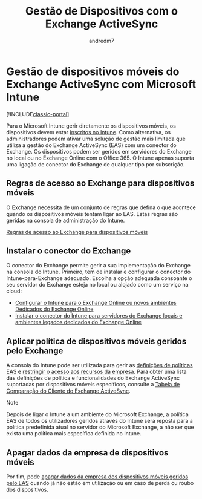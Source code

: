 ﻿---
title: "Gestão de Dispositivos com o Exchange ActiveSync"
description: "Gerir dispositivos móveis com a gestão do Exchange ActiveSync (EAS) com o conector do Exchange"
keywords: 
author: andredm7
ms.author: andredm
manager: angrobe
ms.date: 07/29/2016
ms.topic: article
ms.prod: 
ms.service: microsoft-intune
ms.technology: 
ms.assetid: 14f5cf53-6764-4e22-a18b-fa750b3acd41
ROBOTS: NOINDEX,NOFOLLOW
ms.reviewer: chrisgre
ms.suite: ems
ms.custom: intune-classic
ms.openlocfilehash: 02d6220a4c780eafb7afb01208e18e7df7684b68
ms.sourcegitcommit: 1a54bdf22786aea1cf1b497d54024470e1024aeb
ms.translationtype: HT
ms.contentlocale: pt-PT
ms.lasthandoff: 10/10/2017
---
# <a name="exchange-activesync-mobile-device-management-with-microsoft-intune"></a>Gestão de dispositivos móveis do Exchange ActiveSync com Microsoft Intune

[!INCLUDE[classic-portal](../includes/classic-portal.md)]

Para o Microsoft Intune gerir diretamente os dispositivos móveis, os dispositivos devem estar [inscritos no Intune](prerequisites-for-enrollment.md). Como alternativa, os administradores podem ativar uma solução de gestão mais limitada que utiliza a gestão do Exchange ActiveSync (EAS) com um conector do Exchange. Os dispositivos podem ser geridos em servidores do Exchange no local ou no Exchange Online com o Office 365. O Intune apenas suporta uma ligação de conector do Exchange de qualquer tipo por subscrição.

## <a name="exchange-access-rules-for-mobile-devices"></a>Regras de acesso ao Exchange para dispositivos móveis ##

O Exchange necessita de um conjunto de regras que defina o que acontece quando os dispositivos móveis tentam ligar ao EAS. Estas regras são geridas na consola de administração do Intune.

[Regras de acesso ao Exchange para dispositivos móveis](exchange-access-rules-for-mobile-devices.md)

## <a name="install-the-exchange-connector"></a>Instalar o conector do Exchange
O conector do Exchange permite gerir a sua implementação do Exchange na consola do Intune. Primeiro, tem de instalar e configurar o conector do Intune-para-Exchange adequado. Escolha a opção adequada consoante o seu servidor do Exchange esteja no local ou alojado como um serviço na cloud:

-   [Configurar o Intune para o Exchange Online ou novos ambientes Dedicados do Exchange Online](intune-service-to-service-exchange-connector.md)
-   [Instalar o conector do Intune para servidores do Exchange locais e ambientes legados dedicados do Exchange Online](intune-on-premises-exchange-connector.md)


## <a name="apply-policy-for-exchange-managed-mobile-devices"></a>Aplicar política de dispositivos móveis geridos pelo Exchange
A consola do Intune pode ser utilizada para gerir as [definições de políticas EAS](exchange-activesync-policy-settings-in-microsoft-intune.md) e [restringir o acesso aos recursos da empresa](restrict-access-to-email-and-o365-services-with-microsoft-intune.md). Para obter uma lista das definições de política e funcionalidades do Exchange ActiveSync suportadas por dispositivos móveis específicos, consulte a [Tabela de Comparação do Cliente do Exchange ActiveSync](http://go.microsoft.com/fwlink/?LinkId=247270).

> [!NOTE]
> Depois de ligar o Intune a um ambiente do Microsoft Exchange, a política EAS de todos os utilizadores geridos através do Intune será reposta para a política predefinida atual no servidor do Microsoft Exchange, a não ser que exista uma política mais específica definida no Intune.

## <a name="wipe-company-data-from-mobile-devices"></a>Apagar dados da empresa de dispositivos móveis
Por fim, pode [apagar dados da empresa dos dispositivos móveis geridos pelo EAS](wipe-for-exchange-managed-mobile-devices.md) quando já não estão em utilização ou em caso de perda ou roubo dos dispositivos.
